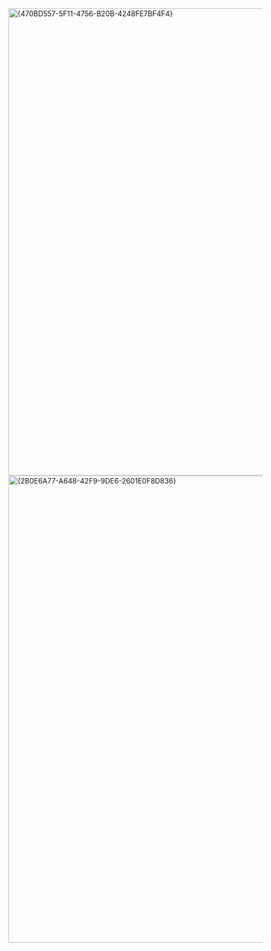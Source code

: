 <img width="1872" height="926" alt="{470BD557-5F11-4756-B20B-4248FE7BF4F4}" src="https://github.com/user-attachments/assets/cf1f3ae5-6322-426f-897f-ff70b5dc2b7d" />

<img width="1875" height="926" alt="{2B0E6A77-A648-42F9-9DE6-2601E0F8D836}" src="https://github.com/user-attachments/assets/2374aca7-0a55-489c-9c56-b602faa602f2" />
